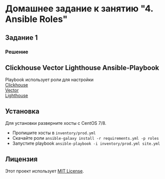 # Домашнее задание к занятию "4. Ansible Roles"

## Задание 1
### Решение

## Clickhouse Vector Lighthouse Ansible-Playbook

Playbook использует роли для настройки\
[Clickhouse](https://github.com/AlexeySetevoi/ansible-clickhouse/tree/1.13)\
[Vector](https://github.com/nikefeel/vector-role/tree/1.2)\
[Lighthouse](https://github.com/nikefeel/lighthouse-role/tree/1.1)


## Установка
Для установки разверните хосты с CentOS 7/8.
- Пропишите хосты в `inventory/prod.yml`
- Скачайте роли `ansible-galaxy install -r requirements.yml -p roles`
- Запустите playbook `ansible-playbook -i inventory/prod.yml site.yml`
  
## Лицензия
Этот проект использует [MIT License](LICENSE).